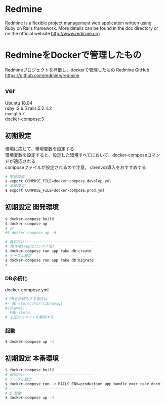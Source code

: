 # Redmine
Redmine is a flexible project management web application written using Ruby on Rails framework. 
More details can be found in the doc directory or on the official website http://www.redmine.org

# RedmineをDockerで管理したもの
Redmineプロジェクトを拝借し、dockerで管理したもの 
Redmine GitHub  
https://github.com/redmine/redmine

## ver
Ubuntu 18.04	
ruby :2.6.5	
rails:5.2.4.2	
mysql:5.7	
docker-compose:3

## 初期設定
環境に応じて、環境変数を設定する  
環境変数を設定すると、設定した環境すべてにおいて、docker-composeコマンドが適応される  
composeファイルが設定されるので注意。 
direnvの導入をおすすめする
```bash
# 開発環境
$ export COMPOSE_FILE=docker-compose.develop.yml
# 本番環境
$ export COMPOSE_FILE=docker-compose.prod.yml
```

## 初期設定 開発環境
```bash
$ docker-compose build
$ docker-compose up
# or
#$ docker-compose up -d

# 最初だけ-------------------------------
# db作成(appはコンテナ名)
$ docker-compose run app rake db:create
# テーブル設定
$ docker-compose run app rake db:migrate
# ---------------------------------------
```

### DB永続化
docker-compose.yml
```yaml
# DBを永続化する場合は
#- db-store:/var/lib/mysql
#volumes:
  #db-store:
# 上記のコメントを解除する
```

### 起動
```bash
$ docker-compose up -d
```

## 初期設定 本番環境
```bash
$ docker-compose build
# 最初だけ-------------------------------
# テーブル設定
$ docker-compose run -e RAILS_ENV=production app bundle exec rake db:migrate
# ---------------------------------------
# $ 起動
$ docker-compose up -d
```



